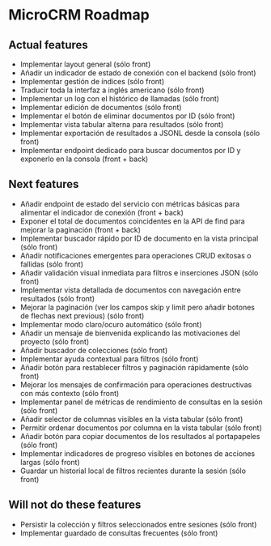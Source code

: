 # MicroCRM Roadmap

## Actual features

* Implementar layout general (sólo front)
* Añadir un indicador de estado de conexión con el backend (sólo front)
* Implementar gestión de índices (sólo front)
* Traducir toda la interfaz a inglés americano (sólo front)
* Implementar un log con el histórico de llamadas (sólo front)
* Implementar edición de documentos (sólo front)
* Implementar el botón de eliminar documentos por ID (sólo front)
* Implementar vista tabular alterna para resultados (sólo front)
* Implementar exportación de resultados a JSONL desde la consola (sólo front)
* Implementar endpoint dedicado para buscar documentos por ID y exponerlo en la consola (front + back)

## Next features

* Añadir endpoint de estado del servicio con métricas básicas para alimentar el indicador de conexión (front + back)
* Exponer el total de documentos coincidentes en la API de find para mejorar la paginación (front + back)
* Implementar buscador rápido por ID de documento en la vista principal (sólo front)
* Añadir notificaciones emergentes para operaciones CRUD exitosas o fallidas (sólo front)
* Añadir validación visual inmediata para filtros e inserciones JSON (sólo front)
* Implementar vista detallada de documentos con navegación entre resultados (sólo front)
* Mejorar la paginación (ver los campos skip y limit pero añadir botones de flechas next previous) (sólo front)
* Implementar modo claro/ocuro automático (sólo front)
* Añadir un mensaje de bienvenida explicando las motivaciones del proyecto (sólo front)
* Añadir buscador de colecciones (sólo front)
* Implementar ayuda contextual para filtros (sólo front)
* Añadir botón para restablecer filtros y paginación rápidamente (sólo front)
* Mejorar los mensajes de confirmación para operaciones destructivas con más contexto (sólo front)
* Implementar panel de métricas de rendimiento de consultas en la sesión (sólo front)
* Añadir selector de columnas visibles en la vista tabular (sólo front)
* Permitir ordenar documentos por columna en la vista tabular (sólo front)
* Añadir botón para copiar documentos de los resultados al portapapeles (sólo front)
* Implementar indicadores de progreso visibles en botones de acciones largas (sólo front)
* Guardar un historial local de filtros recientes durante la sesión (sólo front)

## Will not do these features

* Persistir la colección y filtros seleccionados entre sesiones (sólo front)
* Implementar guardado de consultas frecuentes (sólo front)
